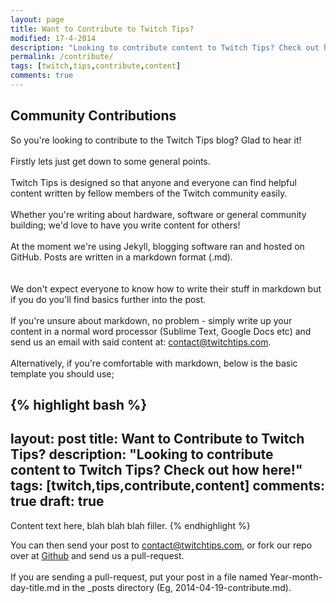 ```yaml
---
layout: page
title: Want to Contribute to Twitch Tips?
modified: 17-4-2014
description: "Looking to contribute content to Twitch Tips? Check out how here!"
permalink: /contribute/
tags: [twitch,tips,contribute,content]
comments: true
---
```


## Community Contributions
So you're looking to contribute to the Twitch Tips blog? Glad to hear it!    
<br>
Firstly lets just get down to some general points.    
<br>
Twitch Tips is designed so that anyone and everyone can find helpful content written by fellow members of the Twitch community easily.    
<br>
Whether you're writing about hardware, software or general community building; we'd love to have you write content for others!    
<br>
At the moment we're using Jekyll, blogging software ran and hosted on GitHub. Posts are written in a markdown format (.md).    
<br>    
We don't expect everyone to know how to write their stuff in markdown but if you do you'll find basics further into the post.
<br>     
If you're unsure about markdown, no problem - simply write up your content in a normal word processor (Sublime Text, Google Docs etc) and send us an email with said content at: [contact@twitchtips.com](mailto:contact@twitchtips.com).    
<br>
Alternatively, if you're comfortable with markdown, below is the basic template you should use;

{% highlight bash %}
---
layout: post
title: Want to Contribute to Twitch Tips?
description: "Looking to contribute content to Twitch Tips? Check out how here!"
tags: [twitch,tips,contribute,content]
comments: true
draft: true
---

Content text here, blah blah blah filler.
{% endhighlight %}

You can then send your post to [contact@twitchtips.com](mailto:contact@twitchtips.com), or fork our repo over at [Github](http://github.com/TwitchTips/twitchtips) and send us a pull-request.    
<br>
If you are sending a pull-request, put your post in a file named Year-month-day-title.md in the _posts directory (Eg, 2014-04-19-contribute.md).

